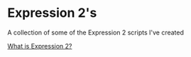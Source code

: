 # Expression 2's

A collection of some of the Expression 2 scripts I've created

[What is Expression 2?](https://github.com/wiremod/wire/wiki/Expression-2)
